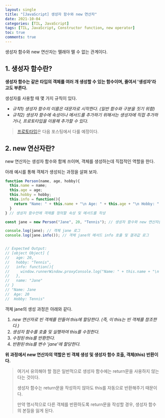 ```yaml
---
layout: single
title: "[JavaScript] 생성자 함수와 new 연산자"
date: 2021-10-04
categories: [TIL, JavaScript]
tags: [TIL, JavaScript, Constructor function, new operator]
toc: true
comments: true
---
```



생성자 함수와 new 연산자는 뗄래야 뗄 수 없는 관계이다. 

## 1. 생성자 함수란?
**생성자 함수는 같은 타입의 객체를 여러 개 생성할 수 있는 함수이며, 줄여서 '생성자'라고도 부른다.**

생성자를 사용할 때 몇 가지 규칙이 있다.
- *규칙1) 생성자 함수의 이름은 대문자로 시작한다. (일반 함수와 구분을 짓기 위함)*
- *규칙2) 생성자 함수에 속성이나 메서드를 추가하기 위해서는 생성자에 직접 추가하거나, 프로토타입을 이용해 추가할 수 있다.* 
> [프로토타입](https://jihyungong.github.io/til/javascript/(2)Inheritance/)은 다음 포스팅에서 다룰 예정이다.


## 2. new 연산자란?
new 연산자는 생성자 함수와 함께 쓰이며, 객체를 생성하는데 직접적인 역할을 한다.

아래 예시를 통해 객체가 생성되는 과정을 살펴 보자. 
```javascript
function Person(name, age, hobby){
  this.name = name;
  this.age = age;
  this.hobby = hobby;
  this.info = function(){
    return "Name: " + this.name + "\n Age: " + this.age + "\n Hobby: " + this.hobby;
  }
} // 생성자 함수안에 객체를 정의할 속성 및 메서드를 작성

const jane = new Person("Jane", 20, "Tennis"); // 생성자 함수와 new 연산자를 통해 객체 jane을 생성

console.log(jane); // 객체 jane 로그
console.log(jane.info()); // 객체 jane의 메서드 info 호출 및 결과값 로그


// Expected Output:
// [object Object] {
//   age: 20,
//   hobby: "Tennis",
//   info: function(){
//     window.runnerWindow.proxyConsole.log("Name: " + this.name + "\n Age: " + this.age + "\n Hobby: " + this.hobby);
//   },
//   name: "Jane"
// } 
// "Name: Jane
//  Age: 20
//  Hobby: Tennis"
```
객체 jane의 생성 과정은 아래와 같다.  
1. *new 연산자로 빈 객체를 만들어 this에 할당한다. (즉, 이 this는 빈 객체를 참조한다.)*
2. *생성자 함수를 호출 및 실행하여 this를 수정한다.*  
3. *수정된 this를 반환한다.*  
4. *반환된 this를 변수 'jane'에 할당한다.*  

**위 과정에서 new 연산자의 역할은 빈 객체 생성 및 생성자 함수 호출, 객체(this) 반환이다.**

> 여기서 유의해야 할 점은 일반적으로 생성자 함수에는 return문을 사용하지 않는다는 것이다. 
>
> 생성자 함수는 return문을 작성하지 않아도 this를 자동으로 반환해주기 때문이다. 
>
> 만약 명시적으로 다른 객체를 반환하도록 return문을 작성할 경우, 생성자 함수의 본질을 잃게 된다. 
